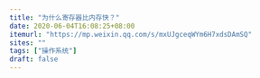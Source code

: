 ```yaml
---
title: "为什么寄存器比内存快？"
date: 2020-06-04T16:08:25+08:00
itemurl: "https://mp.weixin.qq.com/s/mxUJgceqWYm6H7xdsDAmSQ"
sites: ""
tags: ["操作系统"]
draft: false
---
```


